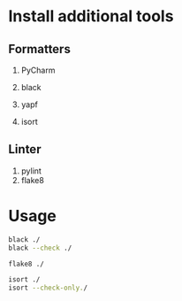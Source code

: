 # Install additional tools

## Formatters

1. PyCharm
2. black
3. yapf

4. isort

## Linter
1. pylint
2. flake8


# Usage

```bash
black ./
black --check ./

flake8 ./

isort ./
isort --check-only./

```